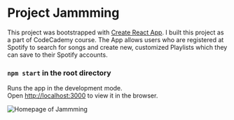 # Project Jammming

This project was bootstrapped with [Create React App](https://github.com/facebook/create-react-app). I built this project as a part of CodeCademy course. The App allows users who are registered at Spotify to search for songs and create new, customized Playlists which they can save to their Spotify accounts.

### `npm start` in the root directory

Runs the app in the development mode.<br />
Open [http://localhost:3000](http://localhost:3000) to view it in the browser.

![Homepage of Jammming](https://CarolinCode.github.com/public/Homepage.png)
